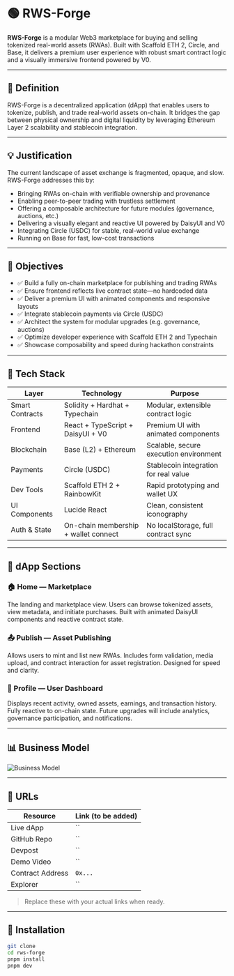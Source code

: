# 🟢 RWS-Forge

**RWS-Forge** is a modular Web3 marketplace for buying and selling tokenized real-world assets (RWAs). Built with Scaffold ETH 2, Circle, and Base, it delivers a premium user experience with robust smart contract logic and a visually immersive frontend powered by V0.

---

## 🧠 Definition

RWS-Forge is a decentralized application (dApp) that enables users to tokenize, publish, and trade real-world assets on-chain. It bridges the gap between physical ownership and digital liquidity by leveraging Ethereum Layer 2 scalability and stablecoin integration.

---

## 💡 Justification

The current landscape of asset exchange is fragmented, opaque, and slow. RWS-Forge addresses this by:

- Bringing RWAs on-chain with verifiable ownership and provenance  
- Enabling peer-to-peer trading with trustless settlement  
- Offering a composable architecture for future modules (governance, auctions, etc.)  
- Delivering a visually elegant and reactive UI powered by DaisyUI and V0  
- Integrating Circle (USDC) for stable, real-world value exchange  
- Running on Base for fast, low-cost transactions  

---

## 🎯 Objectives

- ✅ Build a fully on-chain marketplace for publishing and trading RWAs  
- ✅ Ensure frontend reflects live contract state—no hardcoded data  
- ✅ Deliver a premium UI with animated components and responsive layouts  
- ✅ Integrate stablecoin payments via Circle (USDC)  
- ✅ Architect the system for modular upgrades (e.g. governance, auctions)  
- ✅ Optimize developer experience with Scaffold ETH 2 and Typechain  
- ✅ Showcase composability and speed during hackathon constraints  

---

## 🧰 Tech Stack

| Layer            | Technology                          | Purpose                                  |
|------------------|--------------------------------------|------------------------------------------|
| Smart Contracts  | Solidity + Hardhat + Typechain       | Modular, extensible contract logic       |
| Frontend         | React + TypeScript + DaisyUI + V0    | Premium UI with animated components      |
| Blockchain       | Base (L2) + Ethereum                 | Scalable, secure execution environment   |
| Payments         | Circle (USDC)                        | Stablecoin integration for real value    |
| Dev Tools        | Scaffold ETH 2 + RainbowKit          | Rapid prototyping and wallet UX          |
| UI Components    | Lucide React                         | Clean, consistent iconography            |
| Auth & State     | On-chain membership + wallet connect | No localStorage, full contract sync      |

---

## 🧩 dApp Sections

### 🏠 Home — Marketplace  
The landing and marketplace view. Users can browse tokenized assets, view metadata, and initiate purchases. Built with animated DaisyUI components and reactive contract state.

### 📤 Publish — Asset Publishing  
Allows users to mint and list new RWAs. Includes form validation, media upload, and contract interaction for asset registration. Designed for speed and clarity.

### 👤 Profile — User Dashboard  
Displays recent activity, owned assets, earnings, and transaction history. Fully reactive to on-chain state. Future upgrades will include analytics, governance participation, and notifications.

---

## 📊 Business Model

![Business Model](https://i.ibb.co/VYH2cWrY/Modelo-de-Negocio.png)

---

## 🔗 URLs

| Resource         | Link (to be added)                  |
|------------------|-------------------------------------|
| Live dApp        | ``              |
| GitHub Repo      | `` |
| Devpost          | `` |
| Demo Video       | `` |
| Contract Address | `0x...`                             |
| Explorer         | `` |

> Replace these with your actual links when ready.

---

## 🚀 Installation

```bash
git clone 
cd rws-forge
pnpm install
pnpm dev
